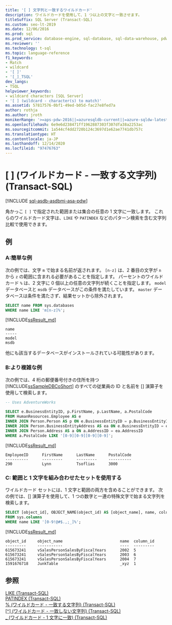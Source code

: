 ```yaml
---
title: '[ ] 文字列と一致するワイルドカード'
description: ワイルドカードを使用して、1 つ以上の文字と一致させます。
titleSuffix: SQL Server (Transact-SQL)
ms.custom: seo-lt-2019
ms.date: 12/06/2016
ms.prod: sql
ms.prod_service: database-engine, sql-database, sql-data-warehouse, pdw
ms.reviewer: ''
ms.technology: t-sql
ms.topic: language-reference
f1_keywords:
- Match
- wildcard
- '[ ]'
- '[_]_TSQL'
dev_langs:
- TSQL
helpviewer_keywords:
- wildcard characters [SQL Server]
- '[ ] (wildcard - character(s) to match)'
ms.assetid: 57817576-0bf1-49ed-b05d-fac27e8fed7a
author: rothja
ms.author: jroth
monikerRange: '>=aps-pdw-2016||=azuresqldb-current||=azure-sqldw-latest||>=sql-server-2016||>=sql-server-linux-2017||=azuresqldb-mi-current'
ms.openlocfilehash: 6e9e6d238471ff1962887303f307dfa38a2253ac
ms.sourcegitcommit: 1a544cf4dd2720b124c3697d1e62ae7741db757c
ms.translationtype: HT
ms.contentlocale: ja-JP
ms.lasthandoff: 12/14/2020
ms.locfileid: "97476763"
---
```

# <a name="--wildcard---characters-to-match-transact-sql"></a>\[ \] (ワイルドカード - 一致する文字列) (Transact-SQL)
[!INCLUDE [sql-asdb-asdbmi-asa-pdw](../../includes/applies-to-version/sql-asdb-asdbmi-asa-pdw.md)]

角かっこ `[ ]` で指定された範囲または集合の任意の 1 文字に一致します。 これらのワイルドカード文字は、`LIKE` や `PATINDEX` などのパターン検索を含む文字列比較で使用できます。  

 
## <a name="examples"></a>例  
### <a name="a-simple-example"></a>A:簡単な例   
次の例では、文字 `m` で始まる名前が返されます。 `[n-z]` は、2 番目の文字が `n` から `z` の範囲に含まれる必要があることを指定します。 パーセントのワイルドカード `%` は、2 文字に 0 個以上の任意の文字列が続くことを指定します。 `model` データベースと `msdb` データベースがこの条件を満たしています。 `master` データベースは条件を満たさず、結果セットから除外されます。
 
```sql
SELECT name FROM sys.databases
WHERE name LIKE 'm[n-z]%';
```
[!INCLUDE[ssResult_md](../../includes/ssresult-md.md)]  

```
name
-----
model
msdb
```   
 他にも該当するデータベースがインストールされている可能性があります。


### <a name="b-more-complex-example"></a>B:より複雑な例   
 次の例では、4 桁の郵便番号付きの住所を持つ [!INCLUDE[ssSampleDBCoShort](../../includes/sssampledbcoshort-md.md)] のすべての従業員の ID と名前を [] 演算子を使用して検索します。  
  
```sql  
-- Uses AdventureWorks  
  
SELECT e.BusinessEntityID, p.FirstName, p.LastName, a.PostalCode  
FROM HumanResources.Employee AS e  
INNER JOIN Person.Person AS p ON e.BusinessEntityID = p.BusinessEntityID  
INNER JOIN Person.BusinessEntityAddress AS ea ON e.BusinessEntityID = ea.BusinessEntityID  
INNER JOIN Person.Address AS a ON a.AddressID = ea.AddressID  
WHERE a.PostalCode LIKE '[0-9][0-9][0-9][0-9]';  
```  
  
[!INCLUDE[ssResult_md](../../includes/ssresult-md.md)]  
  
```  
EmployeeID      FirstName      LastName      PostalCode  
----------      ---------      ---------     ----------  
290             Lynn           Tsoflias      3000  
```  

### <a name="c-using-a-set-that-combines-ranges-and-single-characters"></a>C: 範囲と 1 文字を組み合わせたセットを使用する

ワイルドカード セットには、1 文字と範囲の両方を含めることができます。 次の例では、[] 演算子を使用して、1 つの数字と一連の特殊文字で始まる文字列を検索します。

```sql
SELECT [object_id], OBJECT_NAME(object_id) AS [object_name], name, column_id 
FROM sys.columns 
WHERE name LIKE '[0-9!@#$.,;_]%';
```

[!INCLUDE[ssResult_md](../../includes/ssresult-md.md)]  

```
object_id     object_name                         name  column_id
---------     -----------                         ----  ---------
615673241     vSalesPersonSalesByFiscalYears      2002  5
615673241     vSalesPersonSalesByFiscalYears      2003  6
615673241     vSalesPersonSalesByFiscalYears      2004  7
1591676718    JunkTable                           _xyz  1
```
  
## <a name="see-also"></a>参照  
 [LIKE &#40;Transact-SQL&#41;](../../t-sql/language-elements/like-transact-sql.md)   
 [PATINDEX &#40;Transact-SQL&#41;](../../t-sql/functions/patindex-transact-sql.md)   
  [% &#40;ワイルドカード - 一致する文字列&#41; &#40;Transact-SQL&#41;](../../t-sql/language-elements/percent-character-wildcard-character-s-to-match-transact-sql.md)   
 [&#91;^&#93; &#40;ワイルドカード - 一致しない文字列&#41; &#40;Transact-SQL&#41;](../../t-sql/language-elements/wildcard-character-s-not-to-match-transact-sql.md)     
 [\_ &#40;ワイルドカード - 1 文字に一致&#41; &#40;Transact-SQL&#41;](../../t-sql/language-elements/wildcard-match-one-character-transact-sql.md)  
    
  

